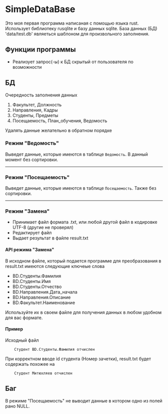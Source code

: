 # SimpleDataBase
Это моя первая программа написаная с помощью языка rust. Использует библиотеку rusqlite и базу данных sqlite. База данных (БД) 'data/test.db' являеться шаблоном для произвольного заполнения.

## Функции программы
 - Реализует запрос(-ы) к БД скрытый от пользователя по возможности

## БД
Очередность заполнения данных
1. Факультет, Должность
2. Направления, Кадры
3. Студенты, Предметы
4. Посещаемость, План\_обучения, Ведомость

Удалять данные желательно в обратном порядке

### Режим "Ведомость"
Выведет данные, которые имеются в таблице `Ведомость`. В данный момент без сортировки.
______

### Режим "Посещаемость"
Выведет данные, которые имеются в таблице `Посещаемость`. Также без сортировки.
______

### Режим "Замена"
- Принимает файл формата .txt, или любой другой файл в кодировке UTF-8 (другие не проверял)
- Редактирует файл
- Выдает результат в файле result.txt

#### API режима "Замена"
В исходном файле, который подается программе для преобразования в result.txt имеются следующие ключеые слова
- BD.Студенты.Фамилия
- BD.Студенты.Имя
- BD.Студенты.Отчество
- BD.Направления.Дата\_начала
- BD.Направления.Описание
- BD.Факультет.Наименование

Используйте их в своем файле для получения данных в любом удобном для вас формате. 

#### Пример
Исходный файл
```
    Студент BD.Студенты.Фамилия отчислен
```

При корректном вводе id студента (Номер зачетки), result.txt будет содержать похожее на
```
    Студент Митюхляев отчислен
```

## Баг
В режиме "Посещаемость" не выводит данные в котором одно из полей рано NULL.
